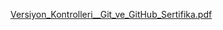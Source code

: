 [Versiyon_Kontrolleri__Git_ve_GitHub_Sertifika.pdf](https://github.com/user-attachments/files/18136677/Versiyon_Kontrolleri__Git_ve_GitHub_Sertifika.pdf)
